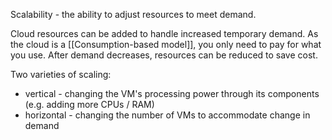 Scalability - the ability to adjust resources to meet demand.

Cloud resources can be added to handle increased temporary demand. As the cloud is a [[Consumption-based model]], you only need to pay for what you use. After demand decreases, resources can be reduced to save cost.

Two varieties of scaling:
- vertical - changing the VM's processing power through its components (e.g. adding more CPUs / RAM)
- horizontal - changing the number of VMs to accommodate change in demand